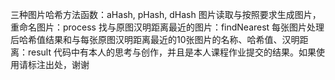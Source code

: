 三种图片哈希方法函数：aHash, pHash, dHash
图片读取与按照要求生成图片，重命名图片：process
找与原图汉明距离最近的图片：findNearest
每张图片处理后哈希值结果和与每张原图汉明距离最近的10张图片的名称、哈希值、汉明距离：result
代码中有本人的思考与创作，并且是本人课程作业提交的结果。如果使用请标注出处，谢谢